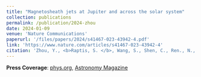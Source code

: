 ```yaml
---
title: "Magnetosheath jets at Jupiter and across the solar system"
collection: publications
permalink: /publication/2024-zhou
date: 2024-01-09
venue: 'Nature Communications'
paperurl: '/files/papers/2024/s41467-023-43942-4.pdf'
link: 'https://www.nature.com/articles/s41467-023-43942-4'
citation: 'Zhou, Y., <b>Raptis, S. </b>, Wang, S., Shen, C., Ren., N., & Ma, L. (2024). VMagnetosheath jets at Jupiter and across the solar system. Nature Communications., 15, 4, https://doi.org/10.1038/s41467-023-43942-4'
---
```

**Press Coverage**: [phys.org](https://phys.org/news/2024-01-jupiter-magnetosheath-jets-voyager.html), [Astronomy Magazine](https://www.astronomy.com/science/jets-detected-around-jupiter-using-data-from-1979s-voyager-2-mission/)
